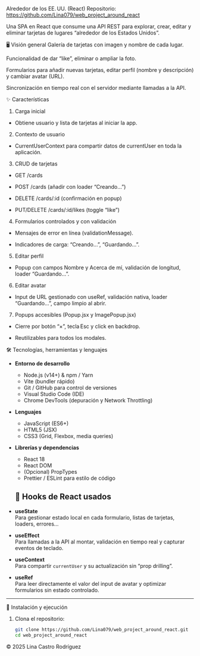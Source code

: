 Alrededor de los EE. UU. (React)
Repositorio: https://github.com/Lina079/web_project_around_react

Una SPA en React que consume una API REST para explorar, crear, editar y eliminar tarjetas de lugares “alrededor de los Estados Unidos”.

🖥️ Visión general
Galería de tarjetas con imagen y nombre de cada lugar.

Funcionalidad de dar “like”, eliminar o ampliar la foto.

Formularios para añadir nuevas tarjetas, editar perfil (nombre y descripción) y cambiar avatar (URL).

Sincronización en tiempo real con el servidor mediante llamadas a la API.

✨ Características
1. Carga inicial

* Obtiene usuario y lista de tarjetas al   iniciar la app.

2. Contexto de usuario

* CurrentUserContext para compartir datos de currentUser en toda la aplicación.

3. CRUD de tarjetas

* GET /cards

* POST /cards (añadir con loader “Creando…”)

* DELETE /cards/:id (confirmación en popup)

* PUT/DELETE /cards/:id/likes (toggle “like”)

4. Formularios controlados y con validación

* Mensajes de error en línea (validationMessage).

* Indicadores de carga: “Creando…”, “Guardando…”.

5. Editar perfil

* Popup con campos Nombre y Acerca de mí, validación de longitud, loader “Guardando…”.

6. Editar avatar

* Input de URL gestionado con useRef, validación nativa, loader “Guardando…”, campo limpio al abrir.

7. Popups accesibles (Popup.jsx y ImagePopup.jsx)

* Cierre por botón “×”, tecla Esc y click en backdrop.

* Reutilizables para todos los modales.

 🛠️ Tecnologías, herramientas y lenguajes

- **Entorno de desarrollo**  
  - Node.js (v14+) & npm / Yarn  
  - Vite (bundler rápido)  
  - Git / GitHub para control de versiones  
  - Visual Studio Code (IDE)  
  - Chrome DevTools (depuración y Network Throttling)  
- **Lenguajes**  
  - JavaScript (ES6+)  
  - HTML5 (JSX)  
  - CSS3 (Grid, Flexbox, media queries)  
- **Librerías y dependencias**  
  - React 18  
  - React DOM  
  - (Opcional) PropTypes  
  - Prettier / ESLint para estilo de código  

  ## 🎣 Hooks de React usados

- **useState**  
  Para gestionar estado local en cada formulario, listas de tarjetas, loaders, errores…  
- **useEffect**  
  Para llamadas a la API al montar, validación en tiempo real y capturar eventos de teclado.  
- **useContext**  
  Para compartir `currentUser` y su actualización sin “prop drilling”.  
- **useRef**  
  Para leer directamente el valor del input de avatar y optimizar formularios sin estado controlado.  

---

 🚀 Instalación y ejecución

1. Clona el repositorio:  
   ```bash
   git clone https://github.com/Lina079/web_project_around_react.git
   cd web_project_around_react


© 2025 Lina Castro Rodríguez

